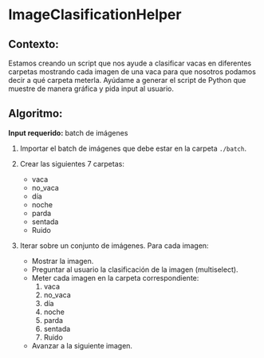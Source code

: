 # ImageClasificationHelper
## Contexto:

Estamos creando un script que nos ayude a clasificar vacas en diferentes carpetas mostrando cada imagen de una vaca para que nosotros podamos decir a qué carpeta meterla. Ayúdame a generar el script de Python que muestre de manera gráfica y pida input al usuario.


## Algoritmo:

**Input requerido:** batch de imágenes

1. Importar el batch de imágenes que debe estar en la carpeta `./batch`.

2. Crear las siguientes 7 carpetas:
   - vaca 
   - no_vaca
   - día
   - noche
   - parda 
   - sentada
   - Ruido

3. Iterar sobre un conjunto de imágenes. Para cada imagen:
   - Mostrar la imagen.
   - Preguntar al usuario la clasificación de la imagen (multiselect).
   - Meter cada imagen en la carpeta correspondiente:
     1. vaca 
     2. no_vaca
     3. día
     4. noche
     5. parda 
     6. sentada
     7. Ruido
   - Avanzar a la siguiente imagen.
